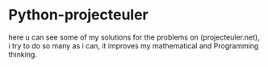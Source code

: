 # Python-projecteuler
here u can see some of my solutions for the problems on (projecteuler.net), 
i try to do so many as i can, it improves my mathematical and Programming thinking. 
